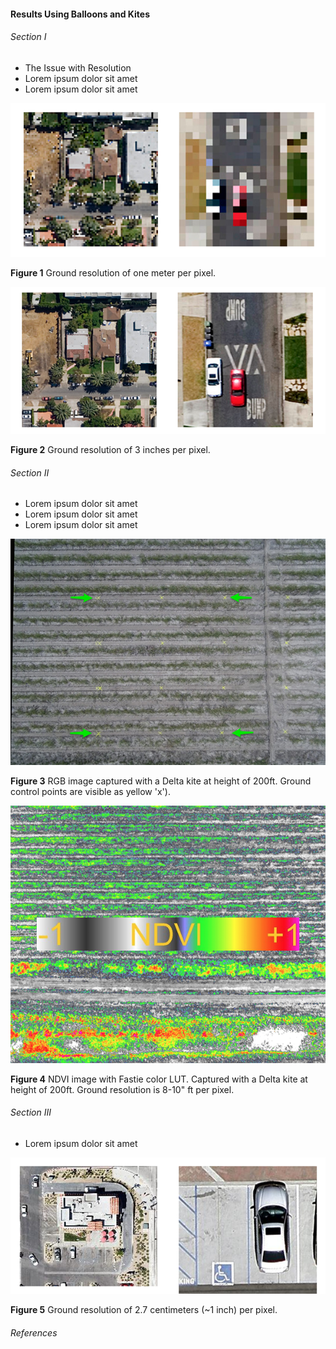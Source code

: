 #### Results Using Balloons and Kites

###### Section I

* The Issue with Resolution
* Lorem ipsum dolor sit amet
* Lorem ipsum dolor sit amet

![](img/1m-resolution.png)

__Figure 1__ Ground resolution of one meter per pixel.
 
![](img/3in-resolution.png)

__Figure 2__ Ground resolution of 3 inches per pixel.

###### Section II

* Lorem ipsum dolor sit amet
* Lorem ipsum dolor sit amet
* Lorem ipsum dolor sit amet

![](img/kite_image_rgb.png)

__Figure 3__ RGB image captured with a Delta kite at height of 200ft. Ground control points are visible as yellow 'x').


![](img/kite_image_ndvi.png)

__Figure 4__ NDVI image with Fastie color LUT. Captured with a Delta kite at height of 200ft. Ground resolution is 8-10" ft per pixel.



###### Section III

* Lorem ipsum dolor sit amet

![](img/1in-resolution.png)

__Figure 5__ Ground resolution of 2.7 centimeters (~1 inch) per pixel.



###### References